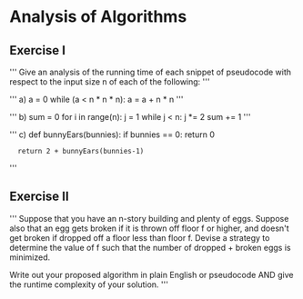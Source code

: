 # Analysis of Algorithms

## Exercise I
'''
Give an analysis of the running time of each snippet of
pseudocode with respect to the input size n of each of the following:
'''

'''
a)  a = 0
    while (a < n * n * n):
      a = a + n * n
'''


'''
b)  sum = 0
    for i in range(n):
      j = 1
      while j < n:
        j *= 2
        sum += 1
'''

'''
c)  def bunnyEars(bunnies):
      if bunnies == 0:
        return 0

      return 2 + bunnyEars(bunnies-1)
'''

## Exercise II
'''
Suppose that you have an n-story building and plenty of eggs. Suppose also that an egg gets broken if it is thrown off floor f or higher, and doesn't get broken if dropped off a floor less than floor f. Devise a strategy to determine the value of f such that the number of dropped + broken eggs is minimized.

Write out your proposed algorithm in plain English or pseudocode AND give the runtime complexity of your solution.
'''